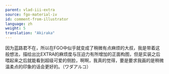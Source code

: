 ```yaml
---
parent: vlad-iii-extra
source: fgo-material-iv
id: comment-from-illustrator
language: zh
weight: 5
translation: "Akiraka"
---
```


因为蓝路君不在，所以在FGO中似乎就变成了稍微有点麻烦的大叔，我是带着这般想法，描绘出比EXTRA的麻烦度与压迫力有所增加的正面构图，但是实装之后喂起来之后就能看到超级可爱的侧脸，啊啊，我真的觉得，要是要求我画的是稍微温柔点的印象的话会更好的。（ワダアルコ）
